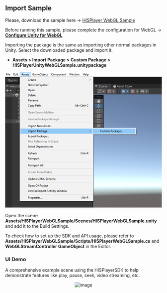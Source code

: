 ## Import Sample
Please, download the sample here -> [HISPlayer WebGL Sample](https://downloads.hisplayer.com/Unity/WebGL/HISPlayerUnityWebGLSample.unitypackage)

Before running this sample, please complete the configuration for WebGL ->  [**Configure Unity for WebGL**](./setup-guide.md#Configure-Unity-for-WebGL)

Importing the package is the same as importing other normal packages in Unity. Select the downloaded package and import it.

- **Assets > Import Package > Custom Package > HISPlayerUnityWebGLSample.unitypackage**

<p align="center">
<img src="./assets/import-package.png">
</p>
  
Open the scene **Assets/HISPlayerWebGLSample/Scenes/HISPlayerWebGLSample.unity** and add it to the Build Settings. 

To check how to set up the SDK and API usage, please refer to **Assets/HISPlayerWebGLSample/Scripts/HISPlayerWebGLSample.cs** and **WebGLStreamController GameObject** in the Editor.

### UI Demo
A comprehensive example scene using the HISPlayerSDK to help demonstrate features like play, pause, seek, video streaming, etc.

<p align="center">
<img width="900" alt="image" src="https://github.com/HISPlayer/UnityWebGL-SDK/assets/47497948/928ca4d0-5bfe-4231-a511-63e13292b892">
</p>
